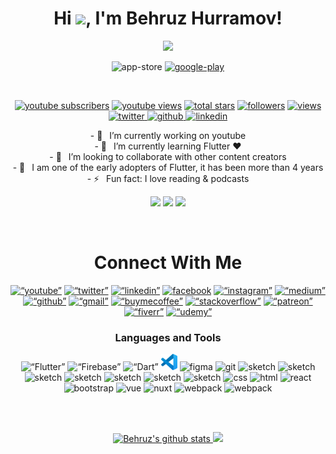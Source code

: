 <h1 align="center"> Hi <img src="https://media.giphy.com/media/hvRJCLFzcasrR4ia7z/giphy.gif" width="30px">, I'm <a>Behruz Hurramov!</a></h1>
  
<p align="center">
  <img src="https://readme-typing-svg.herokuapp.com/?lines=Flutter+Developer+from+Uzb;Founder+ARISTECH!;and+Addicted+To+Programming!;Nice+to+meet+you...!&font=Fira%20Code&center=true&width=380&height=50">
</p>
  

<p align="center">
  <img alt="app-store" src="https://github.com/ariscybertech/ariscybertech/blob/main/publish/app-store.png" />
 <a href="https://play.google.com/store/apps/developer?id=Behruz+Hurramov">
    <img alt="google-play" src="https://github.com/ariscybertech/ariscybertech/blob/main/publish/play-store.png" />
 </a>
</p>

<br />

<p align="center">
  <a href="">
    <img alt="youtube subscribers" title="Subscribe to my YouTube channel" src="https://custom-icon-badges.herokuapp.com/youtube/channel/subscribers/UCipSxT7a3rn81vGLw9lqRkg?color=%23E05D44&label=SUBSCRIBE&logo=video&logoColor=white&style=for-the-badge&labelColor=CE4630"/></a> 
  <a href="">
    <img alt="youtube views" title="YouTube views" src="https://custom-icon-badges.herokuapp.com/youtube/channel/views/UCipSxT7a3rn81vGLw9lqRkg?color=%23E1AD0E&logo=video&logoColor=white&style=for-the-badge&labelColor=C79600"/></a> 
  <a href="">
    <img alt="total stars" title="Total stars on GitHub" src="https://custom-icon-badges.herokuapp.com/badge/dynamic/json?logo=star&color=55960c&labelColor=488207&label=Stars&style=for-the-badge&query=%24.stars&url=https://api.github-star-counter.workers.dev/user/DenverCoder1"/></a>
  <a href="">
    <img alt="followers" title="Follow me on Github" src="https://custom-icon-badges.herokuapp.com/github/followers/DenverCoder1?color=236ad3&labelColor=1155ba&style=for-the-badge&logo=person-add&label=Follow&logoColor=white"/></a>
  <a href="">
    <img alt="views" title="GitHub profile views" src="https://freshidea.com/jonah/app/DenverCoder1-profile-views"/></a>
   <a href="https://mobile.twitter.com/ARISCYBERTECH">
    <img alt="twitter" src="https://img.shields.io/twitter/follow/JohannesMilke?color=1DA1F2&label=Followers&logo=twitter&style=for-the-badge" />
 </a>
 <a href="https://github.com/ariscybertech">
    <img alt="github" src="https://img.shields.io/github/followers/JohannesMilke?logo=GitHub&style=for-the-badge" />
 </a>
 <a href="https://www.linkedin.com/in/aris-aris-803916221/">
    <img alt="linkedin" src="https://img.shields.io/badge/-CONNECT-blue?style=for-the-badge&logo=Linkedin&link=https://www.linkedin.com/in/JohannesMilk" e/>
 </a>
</p>

<p align="center">
- 🔭 &ensp;I’m currently working on youtube <br />
- 🌱 &ensp;I’m currently learning Flutter ❤️ <br />
- 👯 &ensp;I’m looking to collaborate with other content creators <br />
- 🗿 &ensp;I am one of the early adopters of Flutter, it has been more than 4 years <br />
- ⚡ &ensp;Fun fact: I love reading & podcasts <br />
</p>

<p align="center">
   <a href="https://www.buymeacoffee.com/ariscybertech"><img src="https://cdn.buymeacoffee.com/buttons/v2/default-yellow.png" height="60"></a>
   <a href="https://www.udemy.com/user/aristech/"><img src="https://www.vectorlogo.zone/logos/udemy/udemy-official.svg" height="60"></a>
   <a href="https://www.patreon.com/aristech"><img src="https://github.com/ariscybertech/ariscybertech/blob/main/default/patreon.png" height="60"></a>
</p>

<br />

<h1 align="center"> Connect With Me</h1>

<p align="center">
   <a href="https://www.youtube.com/channel/UCLGRdAvjXoAjeaqexW-Rj_w"><img alt=“youtube” width="28px" src="https://www.vectorlogo.zone/logos/youtube/youtube-icon.svg" /></a>
   <a href="https://mobile.twitter.com/ARISCYBERTECH"><img  alt=“twitter” width="28px" src="https://www.vectorlogo.zone/logos/twitter/twitter-official.svg" /></a>
   <a href="https://www.linkedin.com/in/aris-aris-803916221/"><img alt=“linkedin” width="28px" src="https://www.vectorlogo.zone/logos/linkedin/linkedin-tile.svg" /></a>
   <a href="https://www.facebook.com/profile.php?id=100072963474345"><img alt=facebook width="28px" src="https://www.vectorlogo.zone/logos/facebook/facebook-official.svg" /></a>
   <a href="https://www.instagram.com/ariscybertech/?hl=ru"><img alt=“instagram” width="28px" src="https://www.vectorlogo.zone/logos/instagram/instagram-icon.svg" /></a>
   <a href="https://medium.com/@ariscybertech"><img alt=“medium” width="28px" src="https://www.vectorlogo.zone/logos/medium/medium-tile.svg" /></a>
   <a href="https://github.com/ariscybertech"><img alt=“github” width="28px" src="https://www.vectorlogo.zone/logos/github/github-tile.svg" /></a>
   <a href="ariscybertech@gmail.com"><img alt=“gmail” width="28px" src="https://www.vectorlogo.zone/logos/gmail/gmail-icon.svg" /></a>
   <a href="https://www.buymeacoffee.com/ariscybertech"><img alt=“buymecoffee” width="28px" src="https://www.vectorlogo.zone/logos/buymeacoffee/buymeacoffee-icon.svg" /></a>
   <a href="https://stackoverflow.com/users/17326333/aris-aris"><img alt=“stackoverflow” width="28px" src="https://www.vectorlogo.zone/logos/stackoverflow/stackoverflow-icon.svg" /></a>
   <a href="https://www.patreon.com/aristech"><img alt=“patreon” width="28px" src="https://www.vectorlogo.zone/logos/patreon/patreon-tile.svg" /></a>
   <a href="https://www.fiverr.com/ariscybertech?up_rollout=true"><img alt=“fiverr” width="28px" src="https://www.vectorlogo.zone/logos/fiverr/fiverr-icon.svg" /></a>
   <a href="https://www.udemy.com/user/aristech/"><img alt=“udemy” width="28px" src="https://www.vectorlogo.zone/logos/udemy/udemy-icon.svg" /></a>
</p>

<!-- <br /> -->

<!-- [<img align="left" alt=“youtube” width="28px" src="https://www.vectorlogo.zone/logos/youtube/youtube-icon.svg" />][youtube]
[<img align="left" alt=“twitter” width="28px" src="https://www.vectorlogo.zone/logos/twitter/twitter-official.svg" />][twitter]
[<img align="left" alt=“linkedin” width="28px" src="https://www.vectorlogo.zone/logos/linkedin/linkedin-tile.svg" />][linkedin]
[<img align="left" alt=“facebook” width="28px" src="https://www.vectorlogo.zone/logos/facebook/facebook-official.svg" />][facebook]
[<img align="left" alt=“instagram” width="28px" src="https://www.vectorlogo.zone/logos/instagram/instagram-icon.svg" />][instagram]
[<img align="left" alt=“medium” width="28px" src="https://www.vectorlogo.zone/logos/medium/medium-tile.svg" />][medium]
[<img align="left" alt=“github” width="28px" src="https://www.vectorlogo.zone/logos/github/github-tile.svg" />][github]
[<img align="left" alt=“gmail” width="28px" src="https://www.vectorlogo.zone/logos/gmail/gmail-icon.svg" />][gmail]
[<img align="left" alt=“buymecoffee” width="28px" src="https://www.vectorlogo.zone/logos/buymeacoffee/buymeacoffee-icon.svg" />][buymecoffee]
[<img align="left" alt=“stackoverflow” width="28px" src="https://www.vectorlogo.zone/logos/stackoverflow/stackoverflow-icon.svg" />][stackoverflow]
[<img align="left" alt=“patreon” width="28px" src="https://www.vectorlogo.zone/logos/patreon/patreon-tile.svg" />][patreon]
[<img align="left" alt=“fiverr” width="28px" src="https://www.vectorlogo.zone/logos/fiverr/fiverr-icon.svg" />][fiverr]
[<img align="left" alt=“fiverr” width="28px" src="https://www.vectorlogo.zone/logos/udemy/udemy-icon.svg" />][udemy] -->

<!-- <br />
<br /> -->

<h3 align="center">Languages and Tools</h3>

<p align="center">
  <img  alt=“Flutter” width="26px" src="https://www.vectorlogo.zone/logos/flutterio/flutterio-icon.svg" />
<img  alt=“Firebase” width="26px" src="https://www.vectorlogo.zone/logos/firebase/firebase-icon.svg" />
<img  alt=“Dart” width="26px" src="https://www.vectorlogo.zone/logos/dartlang/dartlang-icon.svg" />
<img  alt=“Github” width="26px" src="https://raw.githubusercontent.com/github/explore/80688e429a7d4ef2fca1e82350fe8e3517d3494d/topics/visual-studio-code/visual-studio-code.png" />
<img  src="https://www.vectorlogo.zone/logos/figma/figma-icon.svg" alt="figma" width="26px"/>
<img  src="https://www.vectorlogo.zone/logos/git-scm/git-scm-icon.svg" alt="git" width="26px"/>
<img   src="https://www.vectorlogo.zone/logos/sketchapp/sketchapp-icon.svg" alt="sketch" width="26px"/>
<img   src="https://www.vectorlogo.zone/logos/python/python-icon.svg" alt="sketch" width="26px"/>
<img   src="https://www.vectorlogo.zone/logos/android/android-icon.svg" alt="sketch" width="26px"/>
<img   src="https://www.vectorlogo.zone/logos/nodejs/nodejs-icon.svg" alt="sketch" width="26px"/>
<img   src="https://www.vectorlogo.zone/logos/getpostman/getpostman-icon.svg" alt="sketch" width="26px"/>
<img   src="https://www.vectorlogo.zone/logos/slack/slack-icon.svg" alt="sketch" width="26px"/>
<img   src="https://www.vectorlogo.zone/logos/adobe_illustrator/adobe_illustrator-icon.svg" alt="sketch" width="26px"/>
<img   src="https://www.vectorlogo.zone/logos/w3_css/w3_css-official.svg" alt="css" width="26px"/>
<img   src="https://www.vectorlogo.zone/logos/w3_html5/w3_html5-icon.svg" alt="html" width="26px"/>
<img   src="https://www.vectorlogo.zone/logos/reactjs/reactjs-icon.svg" alt="react" width="26px"/>
<img   src="https://www.vectorlogo.zone/logos/getbootstrap/getbootstrap-icon.svg" alt="bootstrap" width="26px"/>
<img   src="https://www.vectorlogo.zone/logos/vuejs/vuejs-icon.svg" alt="vue" width="26px"/>
<img   src="https://www.vectorlogo.zone/logos/nuxtjs/nuxtjs-icon.svg" alt="nuxt" width="26px"/>
<img   src="https://www.vectorlogo.zone/logos/js_webpack/js_webpack-icon.svg" alt="webpack" width="26px"/>
<img   src="https://www.vectorlogo.zone/logos/linux/linux-icon.svg" alt="webpack" width="26px"/>
</p>

<br />
<br />

<p align="center">
<a href="https://github.com/ariscybertech">
 <img src="https://github-readme-stats.vercel.app/api?username=ariscybertech&show_icons=true&layout=compact&theme=tokyonight&line_height=27" alt="Behruz's github stats"/>
</a>
 <a href="https://github.com/ariscybertech">
  <img src="https://github-readme-stats.vercel.app/api/top-langs/?username=ariscybertech&layout=compact&theme=tokyonight&hide_langs_below=1" />
</a>
</p>
 
[website]: https://ariscybertech.com
[twitter]: https://mobile.twitter.com/ARISCYBERTECH
[youtube]: https://www.youtube.com/channel/UCLGRdAvjXoAjeaqexW-Rj_w
[linkedin]: https://www.linkedin.com/in/aris-aris-803916221/
[github]: https://github.com/ariscybertech
[instagram]: https://www.instagram.com/ariscybertech/?hl=ru
[facebook]: https://www.facebook.com/profile.php?id=100072963474345
[medium]: https://medium.com/@ariscybertech
[gmail]: ariscybertech@gmail.com
[buymecoffee]: https://www.buymeacoffee.com/ariscybertech
[stackoverflow]: https://stackoverflow.com/users/17326333/aris-aris
[patreon]: https://www.patreon.com/aristech
[fiverr]: https://www.fiverr.com/ariscybertech?up_rollout=true
[udemy]: https://www.udemy.com/user/aristech/

